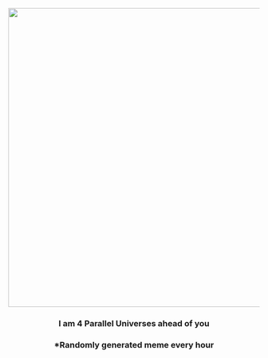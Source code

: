 <p align="center">
        <img src="https://i.redd.it/hujqy8xsxz691.jpg" width="600" height="600">
        </p>
        <h3 align="center">I am 4 Parallel Universes ahead of you</h3>
        <h3 align="center">*Randomly generated meme every hour</h3>
    